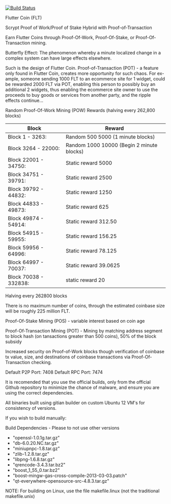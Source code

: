 [![Build Status](https://travis-ci.org/g1itch/fluttercoin.svg?branch=testing)](https://travis-ci.org/g1itch/fluttercoin)

Flutter Coin (FLT)

Scrypt Proof of Work/Proof of Stake Hybrid with Proof-of-Transaction

Earn Flutter Coins through Proof-Of-Work, Proof-Of-Stake, or Proof-Of-Transaction mining.

Butterfly Effect: The phenomenon whereby a minute localized change in a complex system can have large effects elsewhere.

Such is the design of Flutter Coin. Proof-of-Transaction (POT) - a feature only found in Flutter Coin, creates more opportunity for such chaos. For ex-
ample, someone sending 1000 FLT to an ecommerce site for 1 widget, could be rewarded 2000 FLT via POT, enabling this person to possibly buy an additional 2
widgets, thus enabling the ecommerce site owner to use the proceeds to buy goods or services from another party, and the ripple effects continue... 

Random Proof-Of-Work Mining (POW) Rewards (halving every 262,800 blocks)

|Block                | Reward               |
|---------------------|----------------------|
|Block 1 - 3263: | Random 500 5000 (1 minute blocks)|
|Block 3264 - 22000: | Random 1000 10000 (Begin 2 minute blocks)|
|Block 22001 - 34750: | Static reward 5000   |
|Block 34751 - 39791: | Static reward 2500   |
|Block 39792 - 44832: | Static reward 1250   |
|Block 44833 - 49873: | Static reward 625    |
|Block 49874 - 54914: | Static reward 312.50 |
|Block 54915 - 59955: | Static reward 156.25 |
|Block 59956 - 64996: | Static reward 78.125 |
|Block 64997 - 70037: | Static reward 39.0625|
|Block 70038 - 332838: | static reward 20    |

Halving every 262800 blocks

There is no maximum number of coins, through the estimated coinbase size will be roughly 225 million FLT.

Proof-Of-Stake Mining (POS) - variable interest based on coin age

Proof-Of-Transaction Mining (POT) - Mining by matching address segment to block hash (on tansactions greater than 500 coins), 50% of the block subsidy

Increased security on Proof-of-Work blocks though verification of coinbase tx value, size, and destinations of coinbase transactions via Proof-Of-Transaction checking.

Default P2P Port: 7408
Default RPC Port: 7474

It is recomended that you use the official builds, only from the official Github repository to minimize the chance of malware, and ensure you are using the correct dependencies.

All binaries built using gitian builder on custom Ubuntu 12 VM's for consistency of versions.

If you wish to build manually:

Build Dependencies - Please to not use other versions

- "openssl-1.0.1g.tar.gz"
- "db-6.0.20.NC.tar.gz"
- "miniupnpc-1.8.tar.gz"
- "zlib-1.2.8.tar.gz"
- "libpng-1.6.8.tar.gz"
- "qrencode-3.4.3.tar.bz2"
- "boost_1_55_0.tar.bz2"
- "boost-mingw-gas-cross-compile-2013-03-03.patch"
- "qt-everywhere-opensource-src-4.8.3.tar.gz"

NOTE: For building on Linux, use the file makefile.linux (not the traditional makefile.unix)








